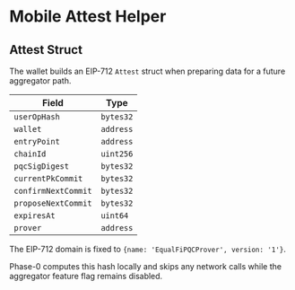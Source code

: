 # Mobile Attest Helper

## Attest Struct

The wallet builds an EIP-712 `Attest` struct when preparing data for a future aggregator path.

| Field | Type |
| ----- | ---- |
| `userOpHash` | `bytes32` |
| `wallet` | `address` |
| `entryPoint` | `address` |
| `chainId` | `uint256` |
| `pqcSigDigest` | `bytes32` |
| `currentPkCommit` | `bytes32` |
| `confirmNextCommit` | `bytes32` |
| `proposeNextCommit` | `bytes32` |
| `expiresAt` | `uint64` |
| `prover` | `address` |

The EIP-712 domain is fixed to `{name: 'EqualFiPQCProver', version: '1'}`.

Phase-0 computes this hash locally and skips any network calls while the aggregator feature flag remains disabled.
